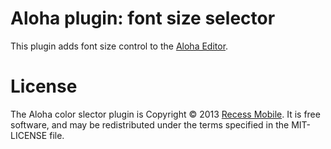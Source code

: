 Aloha plugin: font size selector
================================

This plugin adds font size control to the [Aloha Editor](http://www.aloha-editor.org/).


License
=======

The Aloha color slector plugin is Copyright © 2013 [Recess Mobile](http://recess.im/).
It is free software, and may be redistributed under the terms specified in the MIT-LICENSE file.